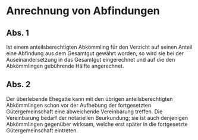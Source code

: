 # Anrechnung von Abfindungen



## Abs. 1

 Ist einem anteilsberechtigten Abkömmling für den Verzicht auf seinen Anteil eine Abfindung aus dem Gesamtgut gewährt worden, so wird sie bei der Auseinandersetzung in das Gesamtgut eingerechnet und auf die den Abkömmlingen gebührende Hälfte angerechnet.

## Abs. 2

 Der überlebende Ehegatte kann mit den übrigen anteilsberechtigten Abkömmlingen schon vor der Aufhebung der fortgesetzten Gütergemeinschaft eine abweichende Vereinbarung treffen. Die Vereinbarung bedarf der notariellen Beurkundung; sie ist auch denjenigen Abkömmlingen gegenüber wirksam, welche erst später in die fortgesetzte Gütergemeinschaft eintreten. 


